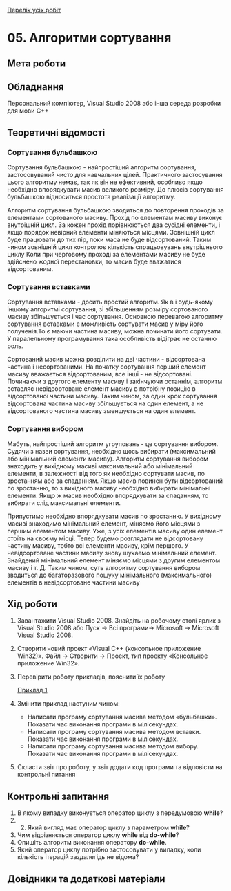 [Перелік усіх робіт](README.md)

# 05. Алгоритми сортування

## Мета роботи 



## Обладнання

Персональний комп’ютер, Visual Studio 2008 або інша середа розробки для мови C++

## Теоретичні відомості

### Сортування бульбашкою 

Сортування бульбашкою - найпростіший алгоритм сортування, застосовуваний чисто для навчальних цілей. Практичного застосування цього алгоритму немає, так як він не ефективний, особливо якщо необхідно впорядкувати масив великого розміру. До плюсів сортування бульбашкою відноситься простота реалізації алгоритму.

Алгоритм сортування бульбашкою зводиться до повторення проходів за елементами сортованого масиву. Прохід по елементам масиву виконує внутрішній цикл. За кожен прохід порівнюються два сусідні елементи, і якщо порядок невірний елементи міняються місцями. Зовнішній цикл буде працювати до тих пір, поки маса не буде відсортований. Таким чином зовнішній цикл контролює кількість спрацьовувань внутрішнього циклу Коли при черговому проході за елементами масиву не буде здійснено жодної перестановки, то масив буде вважатися відсортованим.

### Сортування вставками 

Сортування вставками - досить простий алгоритм. Як в і будь-якому іншому алгоритмі сортування, зі збільшенням розміру сортованого масиву збільшується і час сортування. Основною перевагою алгоритму сортування вставками є можливість сортувати масив у міру його полученія.То є маючи частина масиву, можна починати його сортувати. У паралельному програмування така особливість відіграє не останню роль.

Сортований масив можна розділити на дві частини - відсортована частина і несортованими. На початку сортування перший елемент масиву вважається відсортованим, все інші - не відсортовані. Починаючи з другого елементу масиву і закінчуючи останнім, алгоритм вставляє невідсортоване елемент масиву в потрібну позицію в відсортованої частини масиву. Таким чином, за один крок сортування відсортована частина масиву збільшується на один елемент, а не відсортованого частина масиву зменшується на один елемент. 

### Сортування вибором 

Мабуть, найпростіший алгоритм угруповань - це сортування вибором. Судячи з назви сортування, необхідно щось вибирати (максимальний або мінімальний елементи масиву). Алгоритм сортування вибором знаходить у вихідному масиві максимальний або мінімальний елементи, в залежності від того як необхідно сортувати масив, по зростанням або за спаданням. Якщо масив повинен бути відсортований по зростанню, то з вихідного масиву необхідно вибирати мінімальні елементи. Якщо ж масив необхідно впорядкувати за спаданням, то вибирати слід максимальні елементи.

Припустимо необхідно впорядкувати масив по зростанню. У вихідному масиві знаходимо мінімальний елемент, міняємо його місцями з першим елементом масиву. Уже, з усіх елементів масиву один елемент стоїть на своєму місці. Тепер будемо розглядати не відсортовану частину масиву, тобто всі елементи масиву, крім першого. У невідсортоване частини масиву знову шукаємо мінімальний елемент. Знайдений мінімальний елемент міняємо місцями з другим елементом масиву і т. Д. Таким чином, суть алгоритму сортування вибором зводиться до багаторазового пошуку мінімального (максимального) елементів в невідсортоване частини масиву


## Хід роботи

1. Завантажити Visual Studio 2008. Знайдіть на робочому столі ярлик з Visual Studio 2008 або Пуск → Всі програми→ Microsoft → Microsoft Visual Studio 2008.

2. Створити новий проект «Visual C++ (консольное приложение Win32)». Файл → Cтворити → Проект, тип проекту «Консольное приложение Win32».

3. Перевірити роботу прикладів, пояснити їх роботу
    
    [Приклад 1](../Приклади/lab-06-001.cpp)

4. Змінити приклад настуним чином:
	* Написати програму сортування масива методом «бульбашки». Показати час виконання програми в мілісекундах.
	* Написати програму сортування масива методом вставки. Показати час виконання програми в мілісекундах.
	* Написати програму сортування масива методом вибору. Показати час виконання програми в мілісекундах.


5. Скласти звіт про роботу, у звіт додати код програми та відповісти на контрольні питання

## Контрольні запитання

1. В якому випадку виконується оператор циклу з передумовою **while**?
2. 2. Який вигляд має оператор циклу з параметром **while**?
3. Чим відрізняється оператор циклу **while** від **do-while**?
4. Опишіть алгоритм виконання оператору **do-while**.
5. Який оператор циклу потрібно застосовувати у випадку, коли кількість ітерацій заздалегідь не відома?


## Довідники та додаткові матеріали